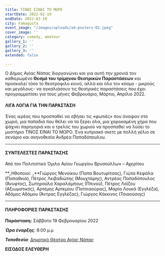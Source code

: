 ```yaml
---
title: ΤΙΝΟΣ ΕΙΝΑΙ ΤΟ ΜΩΡΟ
startDate: 2022-02-19
endDate: 2022-02-19
city: Famagusta
event_image: "/images/uploads/a4-posters-02.jpeg"
cover_image: ''
category: comedy, amateur
gallery_1: ''
gallery_2: ''
gallery_3: ''
extended: false

---
```

Ο Δήμος Αγίας Νάπας διοργανώνει και για αυτή την χρονιά τον καθιερωμένο **Θεσμό του τρίμηνου Θεατρικών Παραστάσεων** και προσκαλεί τόσο το θεατρόφιλο κοινό, αλλά και όλο τον κόσμο - μικρούς και μεγάλους- να αγκαλιάσουν τις θεατρικές παραστάσεις που έχει προγραμματίσει για τους μήνες Φεβρουάριο, Μάρτιο, Απρίλιο 2022.

#### ΛΙΓΑ ΛΟΓΙΑ ΓΙΑ ΤΗΝ ΠΑΡΑΣΤΑΣΗ

Ένας ιερέας που προσπαθεί να σβήσει τις «φωτιές» που άναψαν στο χωριό, μια παπαδιά που θέλει να τα ξέρει όλα, μια χαροκαμένη χήρα που ψάχνει παρηγοριά και ο τρελός του χωριού να προσπαθεί να λύσει το μυστήριο ΤΙΝΟΣ ΕΙΝΑΙ ΤΟ ΜΩΡΟ. Ένα κυπριακό σκετς με πολλή γέλιο σε σενάριο και σκηνοθεσία Ανδρέα Παπαδόπουλου.

***

#### ΣΥΝΤΕΛΕΣΤΕΣ ΠΑΡΑΣΤΑΣΗΣ

Από τον Πολιτιστικό Όμιλο Αγίου Γεωργίου Βρυσούλλων – Αχερίτου

**_Ηθοποιοί: _**Γιώργος Μενοίκου (Παπα Βουτυρίτσας), Γιώτα Κεφάλα (Παπαθκιά), Πέτρος Λειβαδιώτης (Μουχτάρης), Αντρέας Παπαδόπουλος (Άνυφτος), Σωτηρούλα Χαραλάμπους (Ππινού), Πέτρος Λοϊζου (Αξιωματικός), Αρτέμης Αρτεμίου (Πατσιαούρας), Μαρία Λουκά (Εγγλέζα), Αδάμος Αδάμου (Άντρας Εγγλέζας), Γιώργος Κόκκινος (Τσιαούσιης)

***

#### ΠΛΗΡΟΦΟΡΙΕΣ ΠΑΡΑΣΤΑΣΗΣ

**Παράσταση:** Σάββατο 19 Φεβρουαρίου 2022

**_Ώρα έναρξης_**_:_ 8:00 μ.μ

**_Τοποθεσία_**_:_ [Δημοτικό Θέατρο Αγίας Νάπας](https://www.google.com/maps/place/%CE%91%CE%B3%CE%AF%CE%B1%CF%82+%CE%9C%CE%B1%CF%8D%CF%81%CE%B7%CF%82+25,+Ayia+Napa,+Cyprus/@34.9895094,33.9926984,17.26z/data=!4m13!1m7!3m6!1s0x14dfc56c8c870c1b:0xe35e9b5cd233014f!2zzpHOs86vzrHPgiDOnM6xz43Pgc63z4IgMjUsIEF5aWEgTmFwYSwgQ3lwcnVz!3b1!8m2!3d34.9896415!4d33.994681!3m4!1s0x14dfc56c8c870c1b:0xe35e9b5cd233014f!8m2!3d34.9896415!4d33.994681 "Δημοτικο Θεατρο Αγ Ναπας")

**ΕΙΣΟΔΟΣ ΕΛΕΥΘΕΡΗ**